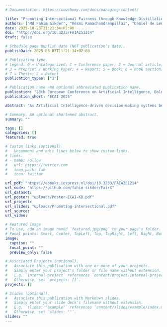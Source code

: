 ```yaml
---
# Documentation: https://wowchemy.com/docs/managing-content/

title: "Promoting Intersectional Fairness through Knowledge Distillation"
authors: ["Md Fahim Sikder", "Resmi Ramachandranpillai", "Daniel de Leng", "Fredrik Heintz"]
date: 2025-10-23T11:21:34+02:00
doi: "http://doi.org/10.3233/FAIA251214"
draft: false

# Schedule page publish date (NOT publication's date).
publishDate: 2025-05-03T11:21:34+02:00

# Publication type.
# Legend: 0 = Uncategorized; 1 = Conference paper; 2 = Journal article;
# 3 = Preprint / Working Paper; 4 = Report; 5 = Book; 6 = Book section;
# 7 = Thesis; 8 = Patent
publication_types: ["1"]

# Publication name and optional abbreviated publication name.
publication: "28th European Conference on Artificial Intelligence, Bologna, Italy, 2025"
publication_short: "ECAI 2025"

abstract: "As Artificial Intelligence-driven decision-making systems become increasingly popular, ensuring fairness in their outcomes has emerged as a critical and urgent challenge. AI models, often trained on open-source datasets embedded with human and systemic biases, risk producing decisions that disadvantage certain demographics. This challenge intensifies when multiple sensitive attributes interact, leading to intersectional bias, a compounded and uniquely complex form of unfairness. Over the years, various methods have been proposed to address bias at the data and model levels. However, mitigating intersectional bias in decision-making remains an under-explored challenge. Motivated by this gap, we propose a novel framework that leverages knowledge distillation to promote intersectional fairness. Our approach proceeds in two stages: first, a teacher model is trained solely to maximize predictive accuracy, followed by a student model that inherits the teacher's representational knowledge while incorporating intersectional fairness constraints. The student model integrates tailored loss functions that enforce parity in false positive rates and demographic distributions across intersectional groups, alongside an adversarial objective that minimizes protected attribute information within the learned representation. Empirical evaluation across multiple benchmark datasets demonstrates that we achieve a 52% increase in accuracy for multi-class classification and a 61% reduction in average false positive rate across intersectional groups and outperforms state-of-the-art models. This distillation-based methodology provides a more stable optimization opportunity than direct fairness approaches, resulting in substantially fairer representations, particularly for multiple sensitive attributes and underrepresented demographic intersections."

# Summary. An optional shortened abstract.
summary: ""

tags: []
categories: []
featured: true

# Custom links (optional).
#   Uncomment and edit lines below to show custom links.
# links:
# - name: Follow
#   url: https://twitter.com
#   icon_pack: fab
#   icon: twitter

url_pdf: "https://ebooks.iospress.nl/doi/10.3233/FAIA251214"
url_code: "https://github.com/fahim-sikder/FairX"
url_dataset:
url_poster: "uploads/Poster-ECAI-KD.pdf"
url_project:
url_slides: "uploads/Promoting-intersectional.pdf"
url_source:
url_video:

# Featured image
# To use, add an image named `featured.jpg/png` to your page's folder. 
# Focal points: Smart, Center, TopLeft, Top, TopRight, Left, Right, BottomLeft, Bottom, BottomRight.
image:
  caption: ""
  focal_point: ""
  preview_only: false

# Associated Projects (optional).
#   Associate this publication with one or more of your projects.
#   Simply enter your project's folder or file name without extension.
#   E.g. `internal-project` references `content/project/internal-project/index.md`.
#   Otherwise, set `projects: []`.
projects: []

# Slides (optional).
#   Associate this publication with Markdown slides.
#   Simply enter your slide deck's filename without extension.
#   E.g. `slides: "example"` references `content/slides/example/index.md`.
#   Otherwise, set `slides: ""`.
slides: ""
---
```

